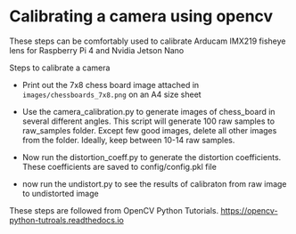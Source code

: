 # Calibrating a camera using opencv

These steps can be comfortably used to calibrate Arducam IMX219 fisheye lens for Raspberry Pi 4 and Nvidia Jetson Nano

Steps to calibrate a camera

* Print out the 7x8 chess board image attached in `images/chessboards_7x8.png` on an A4 size sheet

* Use the camera_calibration.py to generate images of chess_board in several different angles.
This script will generate 100 raw samples to raw_samples folder. Except few good images, delete all other images from the folder.
Ideally, keep between 10-14 raw samples. 

* Now run the distortion_coeff.py to generate the distortion coefficients. These coefficients are saved to config/config.pkl file
* now run the undistort.py to see the results of calibraton from raw image to undistorted image

These steps are followed from OpenCV Python Tutorials. https://opencv-python-tutroals.readthedocs.io
